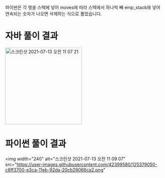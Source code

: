 파이썬은 각 행을 스택에 넣어 moves에 따라 스텍에서 하나씩 빼 emp_stack에 넣어 연속되는 숫자가 나오면 삭제하는 식으로 풀었습니다.

# 자바 풀이 결과
<img width="243" alt="스크린샷 2021-07-13 오전 11 07 21" src="https://user-images.githubusercontent.com/42399580/125378921-8dfd0380-e3ca-11eb-8df4-c8601f3097ea.png">

# 파이썬 풀이 결과
<img width="240" alt="스크린샷 2021-07-13 오전 11 09 07" src="https://user-images.githubusercontent.com/42399580/125379050-c8ff3700-e3ca-11eb-92da-20cb29066ca2.png"
